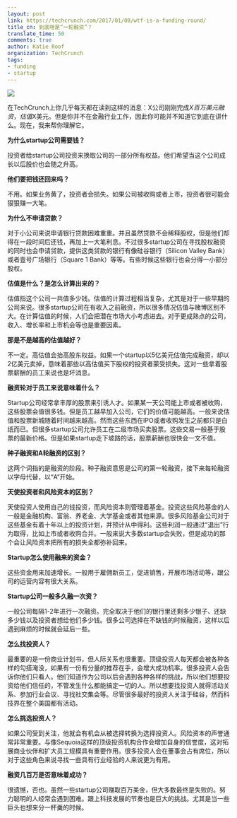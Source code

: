 ```yaml
---
layout: post
link: https://techcrunch.com/2017/01/08/wtf-is-a-funding-round/
title_cn: 到底啥是“一轮融资”？
translate_time: 50
comments: true
author: Katie Roof
organization: TechCrunch
tags:
- funding
- startup
---
```


![](https://tctechcrunch2011.files.wordpress.com/2017/01/wtf-funding-round.jpg?w=1372)

在TechCrunch上你几乎每天都在读到这样的消息：X公司刚刚完成$X百万美元融资，估值$X美元。但是你并不在金融行业工作，因此你可能并不知道它到底在讲什么。现在，我来帮你理解它。

**为什么startup公司需要钱？**

投资者给startup公司投资来换取公司的一部分所有权益。他们希望当这个公司成长以后股价也会随之升高。

**他们要把钱还回来吗？**

不用。如果业务黄了，投资者会损失。如果公司被收购或者上市，投资者很可能会狠狠赚一大笔。

**为什么不申请贷款？**

对于小公司来说申请银行贷款困难重重。并且虽然贷款不会稀释股权，但是他们却得在一段时间后还钱，再加上一大笔利息。不过很多startup公司在寻找股权融资的同时也会申请贷款，提供这类贷款的银行有像硅谷银行（Silicon Valley Bank）或者壹号广场银行（Square 1 Bank）等等。有些时候这些银行也会分得一小部分股权。

**估值是什么？是怎么计算出来的？**

估值指这个公司一共值多少钱。估值的计算过程相当复杂，尤其是对于一些早期的公司来说。很多startup公司在有收入之前融资，所以很多情况估值与赌博区别不大。在计算估值的时候，人们会把潜在市场大小考虑进去。对于更成熟点的公司，收入、增长率和上市机会等也是重要因素。

**那是不是越高的估值越好？**

不一定。高估值会抬高股东权益。如果一个startup以5亿美元估值完成融资，却以2亿美元卖掉，意味着那些以高估值买下股权的投资者蒙受损失。这对一些拿着股票薪酬的员工来说也是坏消息。

**融资轮对于员工来说意味着什么？**

Startup公司经常拿丰厚的股票来引诱人才。如果某一天公司能上市或者被收购，这些股票会值很多钱。但是员工越早加入公司，它们的价值可能越高。一般来说估值和股票新城随着时间越来越高。然而这些东西在IPO或者收购发生之前都只是白纸而已。但很多startup公司允许员工在二级市场买卖股票。这些交易一般基于股票的最新价格。但是如果startup走下坡路的话，股票薪酬也很快会一文不值。

**种子融资和A轮融资的区别？**

这两个词指的是融资的阶段。种子融资意思是公司的第一轮融资，接下来每轮融资以字母代替，以“A”开始。

**天使投资者和风险资本的区别？**

天使投资人使用自己的钱投资，而风险资本则管理着基金。投资这些风险基金的人一般是金融机构、富翁、养老金、大学基金或者其他来源。很多风险基金公司对于这些基金有着十年以上的投资计划，并预计从中得利。这些利润一般通过“退出”行为取得，比如上市或者收购合并。一般来说大多数startup会失败，但是成功的那个会让风险资本把所有的损失全都弥补回来。

**Startup怎么使用融来的资金？**

这些资金用来加速增长。一般用于雇佣新员工，促进销售，开展市场活动等，跟公司的运营内容有很大关系。

**Startup公司一般多久融一次资？**

一般公司每隔1-2年进行一次融资。完全取决于他们的银行里还剩多少银子、还缺多少钱以及投资者想给他们多少钱。很多公司选择在不缺钱的时候融资，这样以后遇到麻烦的时候就会延后一些。

**怎么找投资人？**

最重要的是一份商业计划书，但人际关系也很重要。顶级投资人每天都会被各种各样的勾搭淹没，如果有一份有分量的推荐在手，会增大成功机率。很多投资人会告诉你他们只看人。他们知道作为公司以后会遇到各种各样的挑战，所以他们想要投资给他们信任的，不管发生什么都能搞定一切的人。所以想要找投资人就得活动关系、参加行业会议、寻找社交集会等。尽管很多最好的投资人关注于硅谷，然而科技界在整个美国都有活动。

**怎么挑选投资人？**

如果公司受到关注，他就会有机会从被选择转换为选择投资人。风险资本的声誉通常非常重要。与像Sequoia这样的顶级投资机构合作会增加自身的信誉度，这对拓展商业伙伴和扩大员工规模具有重要作用。很多投资人会在董事会占有席位，所以对于这些角色来说寻找一些具有行业经验的人来说更为有用。

**融资几百万是否意味着成功？**

很遗憾，否也。虽然一些startup公司赚取百万美金，但大多数最终是失败的。努力聪明的人经常会遇到困难。跟上科技发展的节奏也是巨大的挑战。尤其是当一些巨头也想来分一杯羹的时候。

